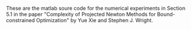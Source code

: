 These are the matlab soure code for the numerical experiments in Section 5.1 in the paper "Complexity of Projected Newton Methods for Bound-constrained Optimization" by Yue Xie and Stephen J. Wright.
